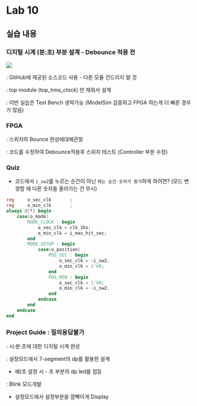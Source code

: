 # Lab 10

## 실습 내용

### **디지털 시계 (분:초) 부분 설계 - Debounce 적용 전**

![](https://github.com/woongchoi-sookmyung/LogicDesign/blob/master/practice07/figs/block_diagram.png)

: GitHub에 제공된 소스코드 사용 - 다른 모듈 건드리지 말 것

: top module (top_hms_clock) 만 채워서 설계

: 이번 실습은 Test Bench 생략가능 (ModelSim 검증하고 FPGA 하는게 더 빠른 경우가 많음)



### **FPGA**

: 스위치의 Bounce 현상에대해관찰

: 코드를 수정하여 Debounce적용후 스위치 테스트 (Controller 부분 수정)


### **Quiz**

- 코드에서 `i_sw2`를 누르는 순간이 아닌 `때는 순간 숫자가 증가`하게 하려면? (모드 변경할 때 다른 숫자들 올라가는 건 무시)

```verilog
reg		o_sec_clk		;
reg		o_min_clk		;
always @(*) begin
	case(o_mode)
		MODE_CLOCK : begin
			o_sec_clk = clk_1hz;
			o_min_clk = i_max_hit_sec;
		end
		MODE_SETUP : begin
			case(o_position)
				POS_SEC : begin
					o_sec_clk = ~i_sw2;
					o_min_clk = 1'b0;
				end
				POS_MIN : begin
					o_sec_clk = 1'b0;
					o_min_clk = ~i_sw2;
				end
			endcase
		end
	endcase
end
```


### **Project Guide : 질의응답불가**

: 시:분:초에 대한 디지털 시계 완성

: 설정모드에서 7-segment의 dp를 활용한 설계

- 예)초 설정 시 - 초 부분의 dp led를 점등

: Blink 모드개발

- 설정모드에서 설정부분을 깜빡이게 Display
<!--stackedit_data:
eyJoaXN0b3J5IjpbMTcyNTE4MDIwOSwtMzE0MTIxNDQ3XX0=
-->